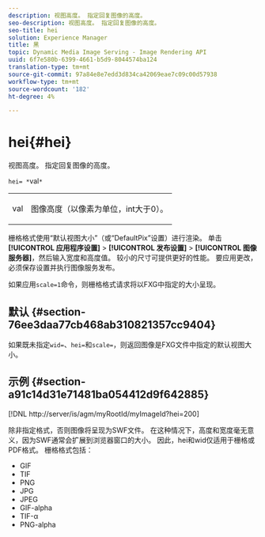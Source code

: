 ```yaml
---
description: 视图高度。 指定回复图像的高度。
seo-description: 视图高度。 指定回复图像的高度。
seo-title: hei
solution: Experience Manager
title: 黑
topic: Dynamic Media Image Serving - Image Rendering API
uuid: 6f7e580b-6399-4661-b5d9-8044574ba124
translation-type: tm+mt
source-git-commit: 97a84e8e7edd3d834ca42069eae7c09c00d57938
workflow-type: tm+mt
source-wordcount: '182'
ht-degree: 4%

---
```



# hei{#hei}

视图高度。 指定回复图像的高度。

`hei= *`val`*`

<table id="simpletable_627E67D201744588815325F3C55F76A5"> 
 <tr class="strow"> 
  <td class="stentry"> <p><span class="codeph"> <span class="varname"> val</span></span> </p> </td> 
  <td class="stentry"> <p>图像高度（以像素为单位，int大于0）。 </p></td> 
 </tr> 
</table>

栅格格式使用“默认视图大小”（或“DefaultPix”设置）进行渲染。 单击&#x200B;**[!UICONTROL 应用程序设置]** > **[!UICONTROL 发布设置]** > **[!UICONTROL 图像服务器]**，然后输入宽度和高度值。 较小的尺寸可提供更好的性能。 要应用更改，必须保存设置并执行图像服务发布。

如果应用`scale=1`命令，则栅格格式请求将以FXG中指定的大小呈现。

## 默认 {#section-76ee3daa77cb468ab310821357cc9404}

如果既未指定`wid=`、`hei=`和`scale=`，则返回图像是FXG文件中指定的默认视图大小。

## 示例 {#section-a91c14d31e71481ba054412d9f642885}

[!DNL http://server/is/agm/myRootId/myImageId?hei=200]

除非指定格式，否则图像将呈现为SWF文件。 在这种情况下，高度和宽度毫无意义，因为SWF通常会扩展到浏览器窗口的大小。 因此，hei和wid仅适用于栅格或PDF格式。 栅格格式包括：

* GIF
* TIF
* PNG
* JPG
* JPEG
* GIF-alpha
* TIF-α
* PNG-alpha

